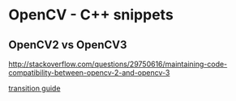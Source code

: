 # OpenCV - C++ snippets

## OpenCV2 vs OpenCV3

http://stackoverflow.com/questions/29750616/maintaining-code-compatibility-between-opencv-2-and-opencv-3

[transition guide](http://docs.opencv.org/trunk/db/dfa/tutorial_transition_guide.html)
